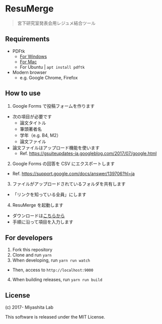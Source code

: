 # ResuMerge

> 宮下研究室発表会用レジュメ結合ツール

## Requirements

- PDFtk
  - [For Windows](https://www.pdflabs.com/tools/pdftk-the-pdf-toolkit/pdftk_server-2.02-win-setup.exe)
  - [For Mac](https://www.pdflabs.com/tools/pdftk-the-pdf-toolkit/pdftk_server-2.02-mac_osx-10.11-setup.pkg)
  - For Ubuntu | `apt install pdftk`
- Modern browser
  - e.g. Google Chrome, Firefox

## How to use

1. Google Forms で投稿フォームを作ります
  - 次の項目が必要です
    - 論文タイトル
    - 筆頭著者名
    - 学年（e.g. B4, M2）
    - 論文ファイル
  - 論文ファイルはアップロード機能を使います
    - Ref. https://gsuiteupdates-ja.googleblog.com/2017/07/google.html
2. Google Forms の回答を CSV にエクスポートします
  - Ref. https://support.google.com/docs/answer/139706?hl=ja
3. ファイルがアップロードされているフォルダを共有します
  - 「リンクを知っている全員」にします
4. ResuMerge を起動します
  - ダウンロードは[こちらから](./releases)
  - 手順に沿って項目を入力します

## For developers

1. Fork this repository
2. Clone and run `yarn`
3. When developing, run `yarn run watch`
  - Then, access to `http://localhost:9000`
4. When building releases, run `yarn run build`

## License
(c) 2017- Miyashita Lab

This software is released under the MIT License.
